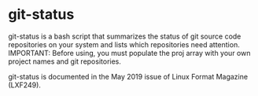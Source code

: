 # git-status
git-status is a bash script that summarizes the status of git source code repositories on your system and lists which repositories need attention. IMPORTANT: Before using, you must populate the proj array with your own project names and git repositories.

git-status is documented in the May 2019 issue of Linux Format Magazine (LXF249).
